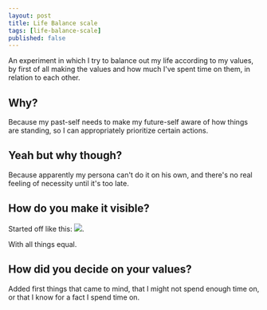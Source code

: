 ```yaml
---
layout: post
title: Life Balance scale
tags: [life-balance-scale]
published: false
---
```


An experiment in which I try to balance out my life according to my values, by first of all making the values and how much I've spent time on them, in relation to each other.

## Why?
Because my past-self needs to make my future-self aware of how things are standing, so I can appropriately prioritize certain actions.

## Yeah but why though?
Because apparently my persona can't do it on his own, and there's no real feeling of necessity until it's too late.

## How do you make it visible?
Started off like this: ![](life-balance-scale/beginning.jpg).

With all things equal.

## How did you decide on your values?
Added first things that came to mind, that I might not spend enough time on, or that I know for a fact I spend time on.

